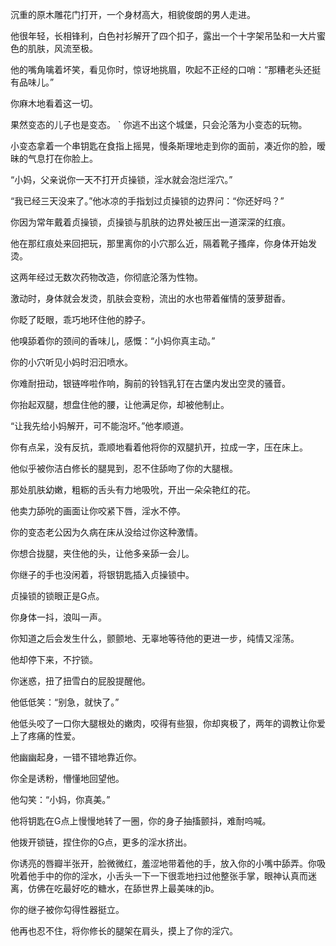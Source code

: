 
沉重的原木雕花门打开，一个身材高大，相貌俊朗的男人走进。

他很年轻，长相锋利，白色衬衫解开了四个扣子，露出一个十字架吊坠和一大片蜜色的肌肤，风流至极。

他的嘴角噙着坏笑，看见你时，惊讶地挑眉，吹起不正经的口哨：“那糟老头还挺有品味儿。”

你麻木地看着这一切。

果然变态的儿子也是变态。
`
你逃不出这个城堡，只会沦落为小变态的玩物。

小变态拿着一个串钥匙在食指上摇晃，慢条斯理地走到你的面前，凑近你的脸，暧昧的气息打在你脸上。

“小妈，父亲说你一天不打开贞操锁，淫水就会泡烂淫穴。”

“我已经三天没来了。”他冰凉的手指划过贞操锁的边界问：“你还好吗？”

你因为常年戴着贞操锁，贞操锁与肌肤的边界处被压出一道深深的红痕。

他在那红痕处来回把玩，那里离你的小穴那么近，隔着靴子搔痒，你身体开始发烫。

这两年经过无数次药物改造，你彻底沦落为性物。

激动时，身体就会发烫，肌肤会变粉，流出的水也带着催情的菠萝甜香。

你眨了眨眼，乖巧地环住他的脖子。

他嗅舔着你的颈间的香味儿，感慨：“小妈你真主动。”

你的小穴听见小妈时汩汩喷水。

你难耐扭动，银链哗啦作响，胸前的铃铛乳钉在古堡内发出空灵的骚音。

你抬起双腿，想盘住他的腰，让他满足你，却被他制止。

“让我先给小妈解开，可不能泡坏。”他孝顺道。

你有点呆，没有反抗，乖顺地看着他将你的双腿扒开，拉成一字，压在床上。

他似乎被你洁白修长的腿晃到，忍不住舔吻了你的大腿根。

那处肌肤幼嫩，粗粝的舌头有力地吸吮，开出一朵朵艳红的花。

 他卖力舔吮的画面让你咬紧下唇，淫水不停。

你的变态老公因为久病在床从没给过你这种激情。

你想合拢腿，夹住他的头，让他多亲舔一会儿。

你继子的手也没闲着，将银钥匙插入贞操锁中。

贞操锁的锁眼正是G点。

你身体一抖，浪叫一声。

你知道之后会发生什么，颤颤地、无辜地等待他的更进一步，纯情又淫荡。

他却停下来，不拧锁。

你迷惑，扭了扭雪白的屁股提醒他。

他低低笑：“别急，就快了。”

他低头咬了一口你大腿根处的嫩肉，咬得有些狠，你却爽极了，两年的调教让你爱上了疼痛的性爱。

他幽幽起身，一错不错地靠近你。

你全是诱粉，懵懂地回望他。

他勾笑：“小妈，你真美。”

他将钥匙在G点上慢慢地转了一圈，你的身子抽搐颤抖，难耐呜喊。

他拨开锁链，捏住你的G点，更多的淫水挤出。

你诱亮的唇瓣半张开，脸微微红，羞涩地带着他的手，放入你的小嘴中舔弄。你吸吮着他手中的你的淫水，小舌头一下一下很乖地扫过他整张手掌，眼神认真而迷离，仿佛在吃最好吃的糖水，在舔世界上最美味的jb。 

你的继子被你勾得性器挺立。

他再也忍不住，将你修长的腿架在肩头，摸上了你的淫穴。

